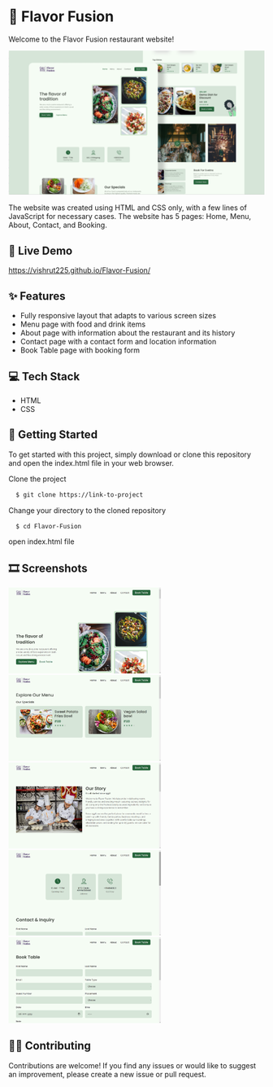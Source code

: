 # 🍝 Flavor Fusion
Welcome to the Flavor Fusion restaurant website!

![](./readmeImg/banner.png)


The website was created using HTML and CSS only, with a few lines of JavaScript for necessary cases. The website has 5 pages: Home, Menu, About, Contact, and Booking.

## 🔴 Live Demo
https://vishrut225.github.io/Flavor-Fusion/

## ✨ Features

- Fully responsive layout that adapts to various screen sizes
- Menu page with food and drink items
- About page with information about the restaurant and its history
- Contact page with a contact form and location information
- Book Table page with booking form

## 💻 Tech Stack

- HTML
- CSS

## 🚀 Getting Started

To get started with this project, simply download or clone this repository and open the index.html file in your web browser.

Clone the project

```bash
  $ git clone https://link-to-project
```
Change your directory to the cloned repository

```bash
  $ cd Flavor-Fusion
```

open index.html file

## 🎞 Screenshots

<img src="./images/Screenshots/1.png" alt="Screenshot 1" style="width: 300px; height: auto;"> &nbsp; <img src="./images/Screenshots/2.png" alt="Screenshot 1" style="width: 300px; height: auto;"> &nbsp; <img src="./images/Screenshots/3.png" alt="Screenshot 1" style="width: 300px; height: auto;"> &nbsp;
<img src="./images/Screenshots/4.png" alt="Screenshot 1" style="width: 300px; height: auto;"> &nbsp; <img src="./images/Screenshots/5.png" alt="Screenshot 1" style="width: 300px; height: auto;">


## 🤝🏻 Contributing

Contributions are welcome! If you find any issues or would like to suggest an improvement, please create a new issue or pull request.
